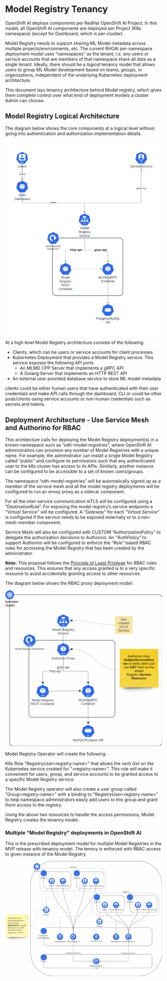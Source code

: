 # Model Registry Tenancy

 OpenShift AI deploys components per RedHat OpenShift AI Project. In this model, all OpenShift AI components are deployed per Project (K8s namespace) (except for Dashboard, which is per-cluster).   

Model Registry needs to support sharing ML Model metadata across multiple projects/environments, etc. The current RHOAI per-namespace deployment model uses “namespaces” as the tenant, i.e. any users or service accounts that are members of that namespace share all data as a single tenant. Ideally, there should be a _logical_ tenancy model that allows users to group ML Model development based on teams, groups, or organizations, independent of the underlying Kubernetes deployment architecture. 


 This document lays tenancy architecture behind Model registry, which gives them complete control over what kind of deployment models a cluster Admin can choose. 


## Model Registry Logical Architecture

The diagram below shows the core components at a logical level without going into authentication and authorization implementation details. 


![alt_text](images/model-registry-logical-model.png "image_tooltip")


At a high level Model Registry architecture consists of the following:

* Clients, which can be users or service accounts for client processes
* Kubernetes Deployment that provides a Model Registry service. This service exposes the following API ports
    * An MLMD CPP Server that implements a gRPC API
    * A Golang Server that implements an HTTP REST API
* An external user provided database service to store ML model metadata

clients could be either human users that have authenticated with their user credentials and make API calls through the dashboard, CLI or could be other pods/clients using service accounts or non-human credentials such as secrets and tokens. 


## Deployment Architecture - Use Service Mesh and Authorino for RBAC

This architecture calls for deploying the Model Registry deployment(s) in a known namespace such as “odh-model-registries”, where OpenShift AI administrators can provision any number of Model Registries with a unique name. For example, the administrator can install a single Model Registry called “public” and configure its permissions such that any authenticated user to the k8s cluster has access to its APIs. Similarly, another instance can be configured to be accessible to a set of known users/groups. 

The namespace “odh-model-registries” will be automatically signed up as a member of the service mesh and all the model registry deployments will be configured to run an envoy proxy as a sidecar component. 

For all the inter-service communication mTLS will be configured using a “DestinationRule”. For exposing the model registry’s service endpoints a “_Virtual Service_” will be configured. A “_Gateway_” for each “_Virtual Service_” is configured if the service needs to be exposed externally or to a non-mesh-member component. 

Service Mesh will also be configured with CUSTOM “AuthorizationPolicy” to delegate the authorization decisions to Authorino. An “_AuthPolicy_” to support Authorino will be configured to enforce the “_Role_” based RBAC rules for accessing the Model Registry that has been created by the administrator.

**Note:** This proposal follows the [Principle of Least Privilege](https://en.wikipedia.org/wiki/Principle_of_least_privilege) for RBAC rules and resources. This ensures that any access granted is to a very specific resource to avoid accidentally granting access to other resources. 

The diagram below shows the RBAC proxy deployment model:


![alt_text](images/model-registry-deployment-model.png    "image_tooltip")

Model Registry Operator will create the following:

K8s Role "RegistryUser&lt;registry-name&gt;" that allows the verb *Get* on the Kubernetes service created for "&lt;registry-name&gt;". This role will make it convenient for users, group, and service accounts to be granted access to a specific Model Registry service. 

The Model Registry operator will also create a user group called "Group&lt;registry-name&gt;" with a binding to "RegistryUser&lt;registry-name&gt;" to help namespace administrators easily add users to this group and grant them access to the registry. 

Using the above two resources to handle the access permissions, Model Registry creates the tenancy model.

### Multiple “Model Registry” deployments in OpenShift AI

This is the prescribed deployment model for multiple Model Registries in the MVP release with tenancy model. The tenncy is enforced with RBAC access to given instance of the Model Registry.

![alt_text](images/model-registry-tenancy-model.png "image_tooltip")


